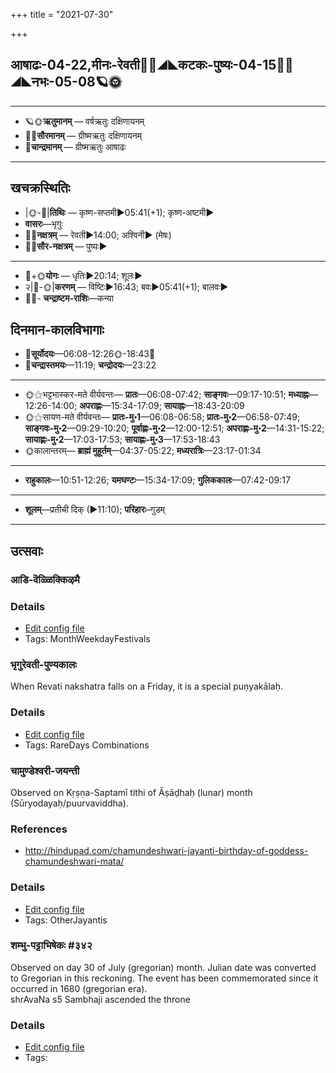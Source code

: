 +++
title = "2021-07-30"

+++
## आषाढः-04-22,मीनः-रेवती🌛🌌◢◣कटकः-पुष्यः-04-15🌌🌞◢◣नभः-05-08🪐🌞
___________________
- 🪐🌞**ऋतुमानम्** — वर्षऋतुः दक्षिणायनम्
- 🌌🌞**सौरमानम्** — ग्रीष्मऋतुः दक्षिणायनम्
- 🌛**चान्द्रमानम्** — ग्रीष्मऋतुः आषाढः
___________________


## खचक्रस्थितिः
- |🌞-🌛|**तिथिः** — कृष्ण-सप्तमी►05:41(+1); कृष्ण-अष्टमी►  
- **वासरः**—भृगुः  
- 🌌🌛**नक्षत्रम्** — रेवती►14:00; अश्विनी► (मेषः)  
- 🌌🌞**सौर-नक्षत्रम्** — पुष्यः►  
___________________
- 🌛+🌞**योगः** — धृतिः►20:14; शूलः►  
- २|🌛-🌞|**करणम्** — विष्टिः►16:43; बवः►05:41(+1); बालवः►  
- 🌌🌛- **चन्द्राष्टम-राशिः**—कन्या  


## दिनमान-कालविभागाः
- 🌅**सूर्योदयः**—06:08-12:26🌞️-18:43🌇  
- 🌛**चन्द्रास्तमयः**—11:19; **चन्द्रोदयः**—23:22  
___________________
- 🌞⚝भट्टभास्कर-मते वीर्यवन्तः— **प्रातः**—06:08-07:42; **साङ्गवः**—09:17-10:51; **मध्याह्नः**—12:26-14:00; **अपराह्णः**—15:34-17:09; **सायाह्नः**—18:43-20:09  
- 🌞⚝सायण-मते वीर्यवन्तः— **प्रातः-मु॰1**—06:08-06:58; **प्रातः-मु॰2**—06:58-07:49; **साङ्गवः-मु॰2**—09:29-10:20; **पूर्वाह्णः-मु॰2**—12:00-12:51; **अपराह्णः-मु॰2**—14:31-15:22; **सायाह्णः-मु॰2**—17:03-17:53; **सायाह्णः-मु॰3**—17:53-18:43  
- 🌞कालान्तरम्— **ब्राह्मं मुहूर्तम्**—04:37-05:22; **मध्यरात्रिः**—23:17-01:34  
___________________
- **राहुकालः**—10:51-12:26; **यमघण्टः**—15:34-17:09; **गुलिककालः**—07:42-09:17  
___________________
- **शूलम्**—प्रतीची दिक् (►11:10); **परिहारः**–गुडम्  
___________________

## उत्सवाः
### आडि-वॆळ्ळिक्किऴमै



### Details
- [Edit config file](https://github.com/sanskrit-coders/adyatithi/tree/master/tamil/description_only/ADi~veLLikkizhamai.toml)
- Tags: MonthWeekdayFestivals


### भृगुरेवती-पुण्यकालः

When Revati nakshatra falls on a Friday, it is a special puṇyakālaḥ.

### Details
- [Edit config file](https://github.com/sanskrit-coders/adyatithi/tree/master/time_focus/misc_combinations/description_only/bhRgurEvatI-puNyakAlaH.toml)
- Tags: RareDays Combinations


### चामुण्डेश्वरी-जयन्ती

Observed on Kṛṣṇa-Saptamī tithi of Āṣāḍhaḥ (lunar) month (Sūryodayaḥ/puurvaviddha). 
### References
- http://hindupad.com/chamundeshwari-jayanti-birthday-of-goddess-chamundeshwari-mata/


### Details
- [Edit config file](https://github.com/sanskrit-coders/adyatithi/tree/master/devatA/shakti/lunar_month/tithi/04/22/cAmuNDEzvarI~jayantI.toml)
- Tags: OtherJayantis


### शम्भु-पट्टाभिषेकः #३४२

Observed on day 30 of July (gregorian) month. Julian date was converted to Gregorian in this reckoning. The event has been commemorated since it occurred in 1680 (gregorian era).  
shrAvaNa s5  Sambhaji ascended the throne

### Details
- [Edit config file](https://github.com/sanskrit-coders/adyatithi/tree/master/mahApuruSha/xatra-later/gregorian/day/07/30/shambhu-paTTAbhiShekaH.toml)
- Tags: 


